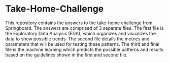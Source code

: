 # Take-Home-Challenge
This repository contains the answers to the take-home challenge from Springboard. The answers are comprised of 3 separate files. The first file is the Exploratory Data Analysis (EDA), which organizes and visualizes the data to show possible trends. The second file details the metrics and parameters that will be used for testing these patterns. The third and final file is the machine learning which predicts the possible patterns and results based on the guidelines shown in the first and second file.
